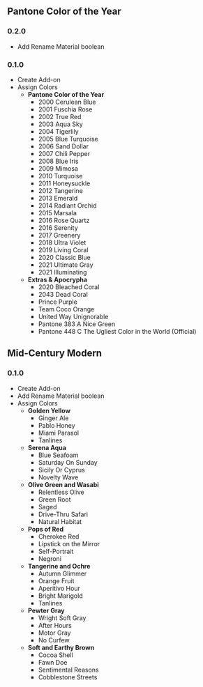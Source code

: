 ## Pantone Color of the Year

### 0.2.0
- Add Rename Material boolean

### 0.1.0
- Create Add-on
- Assign Colors
  - **Pantone Color of the Year**
    - 2000  Cerulean Blue
    <!-- #9BB7D4 -->
    - 2001  Fuschia Rose
    <!-- #C74375 -->
    - 2002  True Red
    <!-- #BF1932 -->
    - 2003  Aqua Sky
    <!-- #7BC4C4 -->
    - 2004  Tigerlily
    <!-- #E2583E -->
    - 2005  Blue Turquoise
    <!-- #53B0AE -->
    - 2006  Sand Dollar
    <!-- #DECDBE -->
    - 2007  Chili Pepper
    <!-- #9B1B30 -->
    - 2008  Blue Iris
    <!-- #5A5B9F -->
    - 2009  Mimosa
    <!-- #F0C05A -->
    - 2010  Turquoise
    <!-- #45B5AA -->
    - 2011  Honeysuckle
    <!-- #D94F70 -->
    - 2012  Tangerine
    <!-- #DD4124 -->
    - 2013  Emerald
    <!-- #009473 -->
    - 2014  Radiant Orchid
    <!-- #B163A3 -->
    - 2015  Marsala
    <!-- #955251 -->
    - 2016  Rose Quartz
    <!-- #F7CAC9 -->
    - 2016  Serenity
    <!-- #92A8D1 -->
    - 2017  Greenery
    <!-- #88B04B -->
    - 2018  Ultra Violet
    <!-- #5F4B8B -->
    - 2019  Living Coral
    <!-- #FF6F61 -->
    - 2020  Classic Blue
    <!-- #0F4C81 -->
    - 2021  Ultimate Gray
    <!-- #949597 -->
    - 2021  Illuminating
    <!-- #F5DF4D -->
  - **Extras & Apocrypha**
    - 2020 Bleached Coral                                           <!-- #F4F7FC -->
    - 2043 Dead Coral                                               <!-- #A7997E -->
    - Prince Purple
    <!-- #493452 -->
    - Team Coco Orange
    <!-- #FE7A0B -->
    - United Way Unignorable
    <!-- #FC502E -->
    - Pantone 383 A Nice Green
    <!-- #D0DF68 -->
    - Pantone 448 C The Ugliest Color in the World (Official)
    <!-- #4A412A -->

## Mid-Century Modern

### 0.1.0
- Create Add-on
- Add Rename Material boolean
- Assign Colors
  - **Golden Yellow**
    - Ginger Ale
    <!-- #efd079 -->
    - Pablo Honey
    <!-- #eac164 -->
    - Miami Parasol
    <!-- #F0D3A4 -->
    - Tanlines
    <!-- #c48c3f -->
  - **Serena Aqua**
    - Blue Seafoam
    <!-- #afe3e9 -->
    - Saturday On Sunday
    <!-- #567475 -->
    - Sicily Or Cyprus
    <!-- #488182 -->
    - Novelty Wave
    <!-- #73969f -->
  - **Olive Green and Wasabi**
    - Relentless Olive
    <!-- #71713e -->
    - Green Root
    <!-- #848551 -->
    - Saged
    <!-- #969684 -->
    - Drive-Thru Safari
    <!-- #8b9d82 -->
    - Natural Habitat
    <!-- #c4c2a3 -->
  - **Pops of Red**
    - Cherokee Red
    <!-- #764139 -->
    - Lipstick on the Mirror
    <!-- #ac2c3e -->
    - Self-Portrait
    <!-- #642c2f -->
    - Negroni
    <!-- #a53b33 -->
  - **Tangerine and Ochre**
    - Autumn Glimmer
    <!-- #E97F4E -->
    - Orange Fruit
    <!-- #f88f21 -->
    - Aperitivo Hour
    <!-- #e7a885 -->
    - Bright Marigold
    <!-- #d78754 -->
    - Tanlines
    <!-- #c78c40 -->
  - **Pewter Gray**
    - Wright Soft Gray
    <!-- #8e8fbf -->
    - After Hours
    <!-- #3c3b3e -->
    - Motor Gray
    <!-- #5c5d5f -->
    - No Curfew
    <!-- #626669 -->
  - **Soft and Earthy Brown**
    - Cocoa Shell
    <!-- #7e6657 -->
    - Fawn Doe
    <!-- #b5a99d -->
    - Sentimental Reasons
    <!-- #a29790 -->
    - Cobblestone Streets
    <!-- #918475 -->

